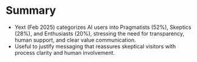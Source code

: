 # Summary
- Yext (Feb 2025) categorizes AI users into Pragmatists (52%), Skeptics (28%), and Enthusiasts (20%), stressing the need for transparency, human support, and clear value communication.
- Useful to justify messaging that reassures skeptical visitors with process clarity and human involvement.
